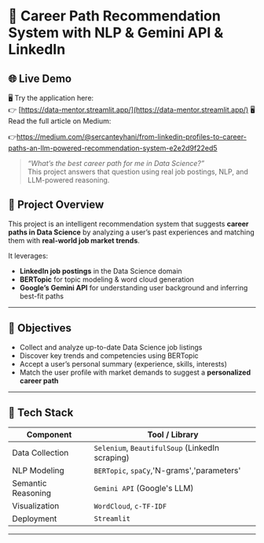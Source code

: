 # 🧠 Career Path Recommendation System with NLP & Gemini API & LinkedIn

## 🌐 Live Demo

🖥️ Try the application here:  
👉 [https://data-mentor.streamlit.app/](https://data-mentor.streamlit.app/)
🖥️Read the full article on Medium:

👉https://medium.com/@sercanteyhani/from-linkedin-profiles-to-career-paths-an-llm-powered-recommendation-system-e2e2d9f22ed5

> *“What’s the best career path for me in Data Science?”*  
> This project answers that question using real job postings, NLP, and LLM-powered reasoning.


## 📌 Project Overview

This project is an intelligent recommendation system that suggests **career paths in Data Science** by analyzing a user’s past experiences and matching them with **real-world job market trends**.

It leverages:

- **LinkedIn job postings** in the Data Science domain  
- **BERTopic** for topic modeling & word cloud generation  
- **Google’s Gemini API** for understanding user background and inferring best-fit paths  

---

## 🚀 Objectives

- Collect and analyze up-to-date Data Science job listings  
- Discover key trends and competencies using BERTopic  
- Accept a user’s personal summary (experience, skills, interests)  
- Match the user profile with market demands to suggest a **personalized career path**  

---

## 🔧 Tech Stack

| Component           | Tool / Library                         |
|--------------------|----------------------------------------|
| Data Collection     | `Selenium`, `BeautifulSoup` (LinkedIn scraping) |
| NLP Modeling        | `BERTopic`, `spaCy`,'N-grams','parameters'|
| Semantic Reasoning  | `Gemini API` (Google's LLM)            |
| Visualization       | `WordCloud`, `c-TF-IDF`|
| Deployment | `Streamlit`            |

---


